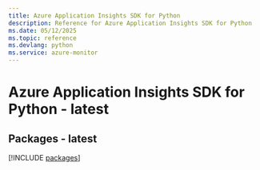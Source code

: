```yaml
---
title: Azure Application Insights SDK for Python
description: Reference for Azure Application Insights SDK for Python
ms.date: 05/12/2025
ms.topic: reference
ms.devlang: python
ms.service: azure-monitor
---
```

# Azure Application Insights SDK for Python - latest
## Packages - latest
[!INCLUDE [packages](application-insights-index.md)]